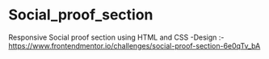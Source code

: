 # Social_proof_section
Responsive Social proof section using HTML and CSS
-Design :- https://www.frontendmentor.io/challenges/social-proof-section-6e0qTv_bA
